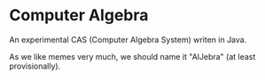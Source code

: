 # Computer Algebra
An experimental CAS (Computer Algebra System) writen in Java.

As we like memes very much, we should name it "AlJebra" (at least provisionally).
